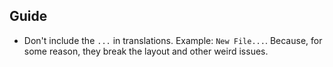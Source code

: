 ## Guide

-   Don't include the `...` in translations. Example: `New File...`. Because, for some reason, they break the layout and other weird issues.
